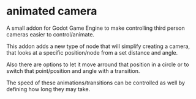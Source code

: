# animated camera
A small addon for Godot Game Engine to make controlling third person cameras easier to control/animate.

This addon adds a new type of node that will simplify creating a camera, that looks at a specific position/node from a set distance and angle.

Also there are options to let it move arround that position in a circle or to switch that point/position and angle with a transition.

The speed of these animations/transitions can be controlled as well by defining how long they may take.

